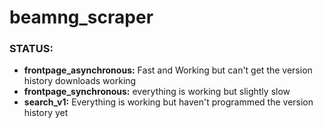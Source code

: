 # beamng_scraper

### STATUS:
- **frontpage_asynchronous:** Fast and Working but can't get the version history downloads working
- **frontpage_synchronous:** everything is working but slightly slow
- **search_v1:** Everything is working but haven't programmed the version history yet
